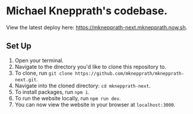 # Michael Knepprath's codebase.

View the latest deploy here: https://mknepprath-next.mknepprath.now.sh.

## Set Up

1. Open your terminal.
1. Navigate to the directory you'd like to clone this repository to.
1. To clone, run `git clone https://github.com/mknepprath/mknepprath-next.git`.
1. Navigate into the cloned directory: `cd mknepprath-next`.
1. To install packages, run `npm i`.
1. To run the website locally, run `npm run dev`.
1. You can now view the website in your browser at `localhost:3000`.
